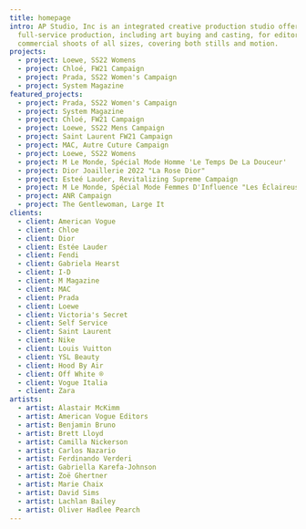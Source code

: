 ```yaml
---
title: homepage
intro: AP Studio, Inc is an integrated creative production studio offering
  full-service production, including art buying and casting, for editorial and
  commercial shoots of all sizes, covering both stills and motion.
projects:
  - project: Loewe, SS22 Womens
  - project: Chloé, FW21 Campaign
  - project: Prada, SS22 Women's Campaign
  - project: System Magazine
featured_projects:
  - project: Prada, SS22 Women's Campaign
  - project: System Magazine
  - project: Chloé, FW21 Campaign
  - project: Loewe, SS22 Mens Campaign
  - project: Saint Laurent FW21 Campaign
  - project: MAC, Autre Cuture Campaign
  - project: Loewe, SS22 Womens
  - project: M Le Monde, Spécial Mode Homme 'Le Temps De La Douceur'
  - project: Dior Joaillerie 2022 "La Rose Dior"
  - project: Esteé Lauder, Revitalizing Supreme Campaign
  - project: M Le Monde, Spécial Mode Femmes D'Influence "Les Éclaireuses"
  - project: ANR Campaign
  - project: The Gentlewoman, Large It
clients:
  - client: American Vogue
  - client: Chloe
  - client: Dior
  - client: Estée Lauder
  - client: Fendi
  - client: Gabriela Hearst
  - client: I-D
  - client: M Magazine
  - client: MAC
  - client: Prada
  - client: Loewe
  - client: Victoria's Secret
  - client: Self Service
  - client: Saint Laurent
  - client: Nike
  - client: Louis Vuitton
  - client: YSL Beauty
  - client: Hood By Air
  - client: Off White ®
  - client: Vogue Italia
  - client: Zara
artists:
  - artist: Alastair McKimm
  - artist: American Vogue Editors
  - artist: Benjamin Bruno
  - artist: Brett Lloyd
  - artist: Camilla Nickerson
  - artist: Carlos Nazario
  - artist: Ferdinando Verderi
  - artist: Gabriella Karefa-Johnson
  - artist: Zoë Ghertner
  - artist: Marie Chaix
  - artist: David Sims
  - artist: Lachlan Bailey
  - artist: Oliver Hadlee Pearch
---
```

